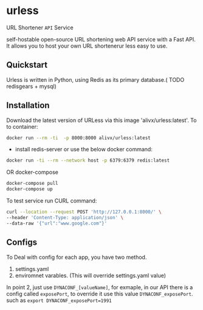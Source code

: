 # urless
URL Shortener `API` Service

self-hostable open-source URL shortening web API service with a Fast API. It allows you to host your own URL shortenerur less easy to use.


## Quickstart

Urless is written in Python, using Redis as its primary database.( TODO redisgears + mysql)


## Installation
Download the latest version of URLess via this image 'alivx/urless:latest'.
To to container:
```Bash
docker run --rm -ti  -p 8000:8000 alivx/urless:latest
```
* install redis-server or use the below docker command:
```Bash
docker run -ti --rm --network host -p 6379:6379 redis:latest
```
OR docker-compose
```Bash
docker-compose pull
docker-compose up
```

To test service run CURL command:
```Bash
curl --location --request POST 'http://127.0.0.1:8000/' \
--header 'Content-Type: application/json' \
--data-raw '{"url":"www.google.com"}'
```

## Configs
To Deal with config for each app, you have two method.
1. settings.yaml
2. enviromnet varables. (This will override settings.yaml value)

In point 2, just use `DYNACONF_[valueName]`, for exmaple, in our API there is a config called `exposePort`, to override it use this value `DYNACONF_exposePort`. such as `export DYNACONF_exposePort=1991`